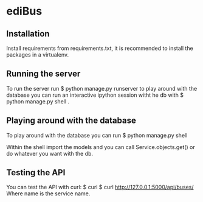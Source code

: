 # ediBus

## Installation

Install requirements from requirements.txt, it is recommended to install the packages in a virtualenv.

## Running the server

To run the server run $ python manage.py runserver to play around with the database you can run an interactive ipython session witht he db with $ python manage.py shell .

## Playing around with the database

To play around with the database you can run $ python manage.py shell

Within the shell import the models and you can call Service.objects.get() or do whatever you want with the db.

## Testing the API

You can test the API with curl: $ curl $ curl http://127.0.0.1:5000/api/buses/<name>
Where name is the service name.
